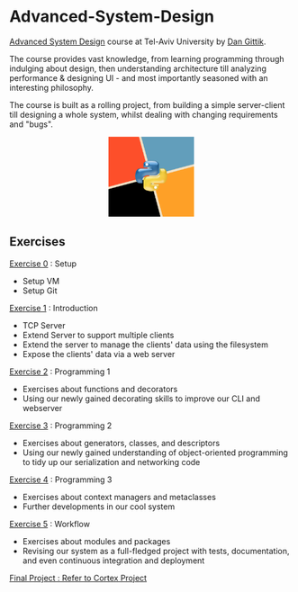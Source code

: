 # Advanced-System-Design

[Advanced System Design](https://advanced-system-design.com/) course at Tel-Aviv University by [Dan Gittik](https://dan-gittik.com/).

The course provides vast knowledge, from learning programming through indulging about design, then understanding architecture till analyzing performance & designing UI - and most importantly seasoned with an interesting philosophy. <br/>

The course is built as a rolling project, from building a simple server-client till designing a whole system, whilst dealing with changing requirements and "bugs". </br>

<p align="center">
    <img src="https://github.com/AvivYaniv/Advanced-System-Design/blob/master/logo/AdvancedSystemDesign.png?raw=true" width="30%"/>
<p/>

## Exercises
[Exercise 0](https://github.com/AvivYaniv/Advanced-System-Design/blob/master/exercise-0/%5B2019-10-30%5D%20exercise%200%20setup.docx) : Setup <br/>
- Setup VM <br/>
- Setup Git <br/>

[Exercise 1](https://github.com/AvivYaniv/Advanced-System-Design/blob/master/exercise-1/%5B2019-10-30%5D%20exercise%201%20introduction.docx) : Introduction <br/>
- TCP Server <br/>
- Extend Server to support multiple clients <br/>
- Extend the server to manage the clients' data using the filesystem <br/>
- Expose the clients' data via a web server <br/>

[Exercise 2](https://github.com/AvivYaniv/Advanced-System-Design/blob/master/exercise-2/%5B2019-11-06%5D%20exercise%202%20programming%201.docx) : Programming 1 <br/>
- Exercises about functions and decorators <br/>
- Using our newly gained decorating skills to improve our CLI and webserver <br/>

[Exercise 3](https://github.com/AvivYaniv/Advanced-System-Design/blob/master/exercise-3/%5B2019-11-13%5D%20exercise%203%20programming%202.docx) : Programming 2 <br/>
- Exercises about generators, classes, and descriptors <br/>
- Using our newly gained understanding of object-oriented programming to tidy up our serialization and networking code <br/>

[Exercise 4](https://github.com/AvivYaniv/Advanced-System-Design/blob/master/exercise-4/%5B2019-11-20%5D%20exercise%204%20programming%203.docx) : Programming 3 <br/>
- Exercises about context managers and metaclasses <br/>
- Further developments in our cool system <br/>

[Exercise 5](https://github.com/AvivYaniv/Advanced-System-Design/blob/master/exercise-5/%5B2019-11-27%5D%20exercise%205%20workflow.docx) : Workflow <br/>
- Exercises about modules and packages <br/>
- Revising our system as a full-fledged project with tests, documentation, and even continuous integration and deployment <br/>

[Final Project : Refer to Cortex Project](https://github.com/AvivYaniv/Cortex)

